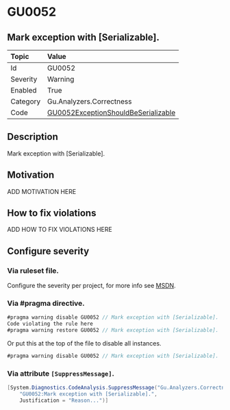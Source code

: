 # GU0052
## Mark exception with [Serializable].

| Topic    | Value
| :--      | :--
| Id       | GU0052
| Severity | Warning
| Enabled  | True
| Category | Gu.Analyzers.Correctness
| Code     | [GU0052ExceptionShouldBeSerializable](https://github.com/DotNetAnalyzers/Gu.Analyzers/blob/master/Gu.Analyzers/GU0052ExceptionShouldBeSerializable.cs)

## Description

Mark exception with [Serializable].

## Motivation

ADD MOTIVATION HERE

## How to fix violations

ADD HOW TO FIX VIOLATIONS HERE

<!-- start generated config severity -->
## Configure severity

### Via ruleset file.

Configure the severity per project, for more info see [MSDN](https://msdn.microsoft.com/en-us/library/dd264949.aspx).

### Via #pragma directive.
```C#
#pragma warning disable GU0052 // Mark exception with [Serializable].
Code violating the rule here
#pragma warning restore GU0052 // Mark exception with [Serializable].
```

Or put this at the top of the file to disable all instances.
```C#
#pragma warning disable GU0052 // Mark exception with [Serializable].
```

### Via attribute `[SuppressMessage]`.

```C#
[System.Diagnostics.CodeAnalysis.SuppressMessage("Gu.Analyzers.Correctness", 
    "GU0052:Mark exception with [Serializable].", 
    Justification = "Reason...")]
```
<!-- end generated config severity -->